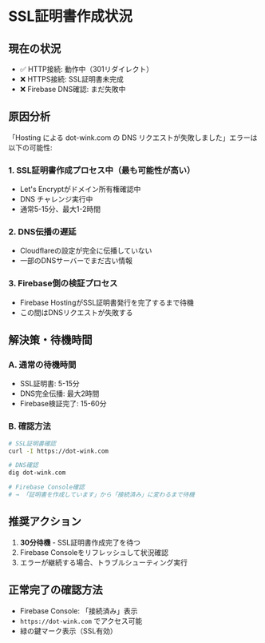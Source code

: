 # SSL証明書作成状況

## 現在の状況
- ✅ HTTP接続: 動作中（301リダイレクト）
- ❌ HTTPS接続: SSL証明書未完成
- ❌ Firebase DNS確認: まだ失敗中

## 原因分析
「Hosting による dot-wink.com の DNS リクエストが失敗しました」エラーは以下の可能性:

### 1. SSL証明書作成プロセス中（最も可能性が高い）
- Let's Encryptがドメイン所有権確認中
- DNS チャレンジ実行中
- 通常5-15分、最大1-2時間

### 2. DNS伝播の遅延
- Cloudflareの設定が完全に伝播していない
- 一部のDNSサーバーでまだ古い情報

### 3. Firebase側の検証プロセス
- Firebase HostingがSSL証明書発行を完了するまで待機
- この間はDNSリクエストが失敗する

## 解決策・待機時間

### A. 通常の待機時間
- SSL証明書: 5-15分
- DNS完全伝播: 最大2時間
- Firebase検証完了: 15-60分

### B. 確認方法
```bash
# SSL証明書確認
curl -I https://dot-wink.com

# DNS確認
dig dot-wink.com

# Firebase Console確認
# → 「証明書を作成しています」から「接続済み」に変わるまで待機
```

## 推奨アクション
1. **30分待機** - SSL証明書作成完了を待つ
2. Firebase Consoleをリフレッシュして状況確認
3. エラーが継続する場合、トラブルシューティング実行

## 正常完了の確認方法
- Firebase Console: 「接続済み」表示
- `https://dot-wink.com` でアクセス可能
- 緑の鍵マーク表示（SSL有効）